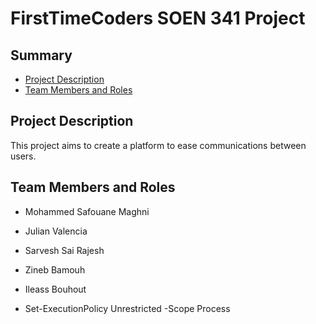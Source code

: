 # FirstTimeCoders SOEN 341 Project 

## Summary

* [Project Description](#pd)
* [Team Members and Roles](#team)


## <a name="pd"></a>Project Description

This project aims to create a platform to ease communications between users. 

## <a name="team"></a>Team Members and Roles
* Mohammed Safouane Maghni
* Julian Valencia
* Sarvesh Sai Rajesh
* Zineb Bamouh
* Ileass Bouhout

* Set-ExecutionPolicy Unrestricted -Scope Process





